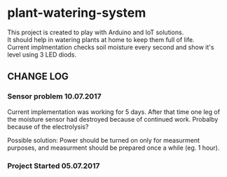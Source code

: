 # plant-watering-system  

This project is created to play with Arduino and IoT solutions.  
It should help in watering plants at home to keep them full of life.  
Current implmentation checks soil moisture every second and show it's level using 3 LED diods.  


## CHANGE LOG  

### Sensor problem 10.07.2017

Current implementation was working for 5 days. 
After that time one leg of the moisture sensor had destroyed because of continued work.
Probalby because of the electrolysis?

Possible solution:
Power should be turned on only for measurment purposes, and measurment should be prepared once a while (eg. 1 hour).

### Project Started 05.07.2017
